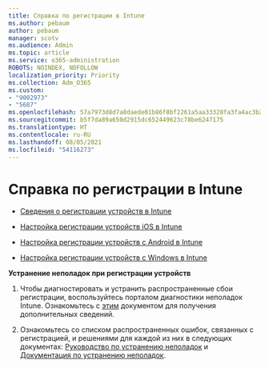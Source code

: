 ```yaml
---
title: Справка по регистрации в Intune
ms.author: pebaum
author: pebaum
manager: scotv
ms.audience: Admin
ms.topic: article
ms.service: o365-administration
ROBOTS: NOINDEX, NOFOLLOW
localization_priority: Priority
ms.collection: Adm_O365
ms.custom:
- "9002973"
- "5687"
ms.openlocfilehash: 57a7973d8d7a8daede01b86f8bf2261a5aa33328fa3fa4ac3b2e0a8967ee964b
ms.sourcegitcommit: b5f7da89a650d2915dc652449623c78be6247175
ms.translationtype: HT
ms.contentlocale: ru-RU
ms.lasthandoff: 08/05/2021
ms.locfileid: "54116273"
---
```

# <a name="help-with-intune-enrollment"></a>Справка по регистрации в Intune


- [Сведения о регистрации устройств в Intune](https://docs.microsoft.com/intune/device-enrollment)

- [Настройка регистрации устройств iOS в Intune](https://docs.microsoft.com/intune/ios-enroll)

- [Настройка регистрации устройств с Android в Intune](https://docs.microsoft.com/intune/android-enroll)

- [Настройка регистрации устройств с Windows в Intune](https://docs.microsoft.com/intune/windows-enroll)

**Устранение неполадок при регистрации устройств**

1. Чтобы диагностировать и устранить распространенные сбои регистрации, воспользуйтесь порталом диагностики неполадок Intune. Ознакомьтесь с [этим](https://docs.microsoft.com/intune/help-desk-operators) документом для получения дополнительных сведений.

2. Ознакомьтесь со списком распространенных ошибок, связанных с регистрацией, и решениями для каждой из них в следующих документах: [Руководство по устранению неполадок](https://support.microsoft.com/help/4469913/troubleshooting-windows-device-enrollment-problems-in-microsoft-intune) и [Документация по устранению неполадок](https://docs.microsoft.com/intune/troubleshoot-device-enrollment-in-intune).